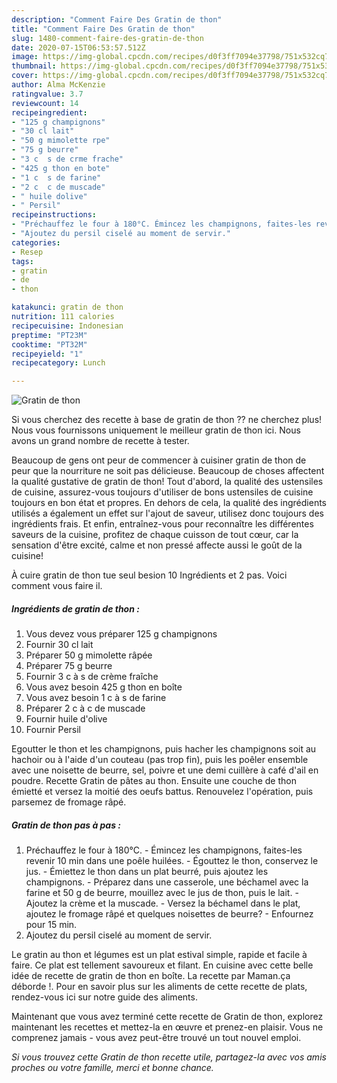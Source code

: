 ```yaml
---
description: "Comment Faire Des Gratin de thon"
title: "Comment Faire Des Gratin de thon"
slug: 1480-comment-faire-des-gratin-de-thon
date: 2020-07-15T06:53:57.512Z
image: https://img-global.cpcdn.com/recipes/d0f3ff7094e37798/751x532cq70/gratin-de-thon-photo-principale-de-la-recette.jpg
thumbnail: https://img-global.cpcdn.com/recipes/d0f3ff7094e37798/751x532cq70/gratin-de-thon-photo-principale-de-la-recette.jpg
cover: https://img-global.cpcdn.com/recipes/d0f3ff7094e37798/751x532cq70/gratin-de-thon-photo-principale-de-la-recette.jpg
author: Alma McKenzie
ratingvalue: 3.7
reviewcount: 14
recipeingredient:
- "125 g champignons"
- "30 cl lait"
- "50 g mimolette rpe"
- "75 g beurre"
- "3 c  s de crme frache"
- "425 g thon en bote"
- "1 c  s de farine"
- "2 c  c de muscade"
- " huile dolive"
- " Persil"
recipeinstructions:
- "Préchauffez le four à 180°C. Émincez les champignons, faites-les revenir 10 min dans une poêle huilées. Égouttez le thon, conservez le jus. Émiettez le thon dans un plat beurré, puis ajoutez les champignons. Préparez dans une casserole, une béchamel avec la farine et 50 g de beurre, mouillez avec le jus de thon, puis le lait. Ajoutez la crème et la muscade. Versez la béchamel dans le plat, ajoutez le fromage râpé et quelques noisettes de beurre? Enfournez pour 15 min."
- "Ajoutez du persil ciselé au moment de servir."
categories:
- Resep
tags:
- gratin
- de
- thon

katakunci: gratin de thon 
nutrition: 111 calories
recipecuisine: Indonesian
preptime: "PT23M"
cooktime: "PT32M"
recipeyield: "1"
recipecategory: Lunch

---
```



![Gratin de thon](https://img-global.cpcdn.com/recipes/d0f3ff7094e37798/751x532cq70/gratin-de-thon-photo-principale-de-la-recette.jpg)

Si vous cherchez des recette à base de gratin de thon ?? ne cherchez plus! Nous vous fournissons uniquement le meilleur gratin de thon ici. Nous avons un grand nombre de recette à tester.

Beaucoup de gens ont peur de commencer à cuisiner gratin de thon de peur que la nourriture ne soit pas délicieuse. Beaucoup de choses affectent la qualité gustative de gratin de thon! Tout d'abord, la qualité des ustensiles de cuisine, assurez-vous toujours d'utiliser de bons ustensiles de cuisine toujours en bon état et propres. En dehors de cela, la qualité des ingrédients utilisés a également un effet sur l'ajout de saveur, utilisez donc toujours des ingrédients frais. Et enfin, entraînez-vous pour reconnaître les différentes saveurs de la cuisine, profitez de chaque cuisson de tout cœur, car la sensation d'être excité, calme et non pressé affecte aussi le goût de la cuisine!

<!--inarticleads1-->

À cuire gratin de thon tue seul besion 10 Ingrédients et 2 pas. Voici comment vous faire il.

##### Ingrédients de gratin de thon :

1. Vous devez vous préparer 125 g champignons
1. Fournir 30 cl lait
1. Préparer 50 g mimolette râpée
1. Préparer 75 g beurre
1. Fournir 3 c à s de crème fraîche
1. Vous avez besoin 425 g thon en boîte
1. Vous avez besoin 1 c à s de farine
1. Préparer 2 c à c de muscade
1. Fournir  huile d&#39;olive
1. Fournir  Persil


Egoutter le thon et les champignons, puis hacher les champignons soit au hachoir ou à l&#39;aide d&#39;un couteau (pas trop fin), puis les poêler ensemble avec une noisette de beurre, sel, poivre et une demi cuillère à café d&#39;ail en poudre. Recette Gratin de pâtes au thon. Ensuite une couche de thon émietté et versez la moitié des oeufs battus. Renouvelez l&#39;opération, puis parsemez de fromage râpé. 

<!--inarticleads2-->

##### Gratin de thon pas à pas :

1. Préchauffez le four à 180°C. - Émincez les champignons, faites-les revenir 10 min dans une poêle huilées. - Égouttez le thon, conservez le jus. - Émiettez le thon dans un plat beurré, puis ajoutez les champignons. - Préparez dans une casserole, une béchamel avec la farine et 50 g de beurre, mouillez avec le jus de thon, puis le lait. - Ajoutez la crème et la muscade. - Versez la béchamel dans le plat, ajoutez le fromage râpé et quelques noisettes de beurre? - Enfournez pour 15 min.
1. Ajoutez du persil ciselé au moment de servir.


Le gratin au thon et légumes est un plat estival simple, rapide et facile à faire. Ce plat est tellement savoureux et filant. En cuisine avec cette belle idée de recette de gratin de thon en boîte. La recette par Maman.ça déborde !. Pour en savoir plus sur les aliments de cette recette de plats, rendez-vous ici sur notre guide des aliments. 

<!--inarticleads1-->

<p>
Maintenant que vous avez terminé cette recette de Gratin de thon, explorez maintenant les recettes et mettez-la en œuvre et prenez-en plaisir. Vous ne comprenez jamais - vous avez peut-être trouvé un tout nouvel emploi.
</p>

<p>
<i>Si vous trouvez cette Gratin de thon recette utile, partagez-la avec vos amis proches ou votre famille, merci et bonne chance.</i>
</p>

